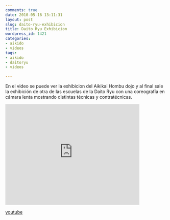```yaml
---
comments: true
date: 2010-05-16 13:11:31
layout: post
slug: daito-ryu-exhibicion
title: Daito Ryu Exhibicion
wordpress_id: 1421
categories:
- aikido
- videos
tags:
- aikido
- daitoryu
- videos

---
```


En el video se puede ver la exhibicion del Aikikai Hombu dojo y al final sale la exhibición de otra de las escuelas de la Daito Ryu con una coreografía en cámara lenta mostrando distintas técnicas y contratécnicas.

<iframe width="420" height="315" src="http://www.youtube.com/embed/saI5Ob3gTAM" frameborder="0" allowfullscreen></iframe>

[youtube](http://www.youtube.com/watch?v=saI5Ob3gTAM)

